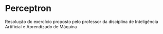# Perceptron
Resolução do exercício proposto pelo professor da disciplina de Inteligência Artificial e Aprendizado de Máquina
